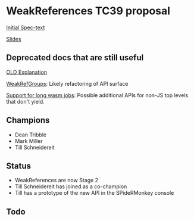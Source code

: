 # WeakReferences TC39 proposal

[Initial Spec-text](https://github.com/tc39/proposal-weakrefs/blob/master/specs/spec.md)

[Slides](https://github.com/tc39/proposal-weakrefs/blob/master/specs/Weak%20References%20for%20EcmaScript.pdf)

## Deprecated docs that are still useful

[OLD Explanation](https://github.com/tc39/proposal-weakrefs/blob/master/specs/weakrefs.md)

[WeakRefGroups](https://github.com/tc39/proposal-weakrefs/wiki/WeakRefGroups): Likely refactoring of API surface

[Support for long wasm jobs](https://github.com/tc39/proposal-weakrefs/wiki/Support-for-long-wasm-jobs): Possible additional APIs for non-JS top levels that don't yield.

## Champions

* Dean Tribble
* Mark Miller
* Till Schneidereit 

## Status

* WeakReferences are now Stage 2
* Till Schneidereit has joined as a co-champion
* Till has a prototype of the new API in the SPideRMonkey console


## Todo
